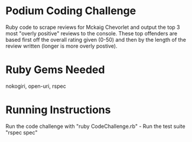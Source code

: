 # Podium Coding Challenge 
Ruby code to scrape reviews for Mckaig Chevorlet and output the top 3 most "overly positive" reviews to the console.
These top offenders are based first off the overall rating given (0-50) and then by the length of the review written (longer is more overly postive).

# Ruby Gems Needed
nokogiri, open-uri, rspec

# Running Instructions
Run the code challenge with "ruby CodeChallenge.rb" - Run the test suite "rspec spec"

